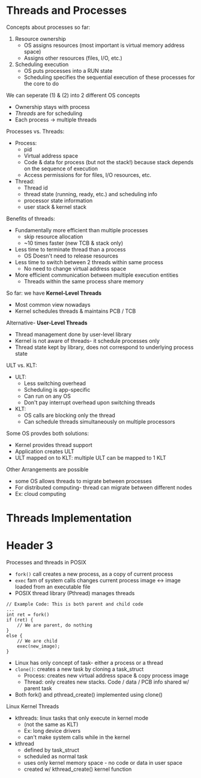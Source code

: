 # Threads and Processes

Concepts about processes so far:
1. Resource ownership
	- OS assigns resources (most important is virtual memory address space)
	- Assigns other resources (files, I/O, etc.)
2. Scheduling execution
	- OS puts processes into a RUN state
	- Scheduling specifies the sequential execution of these processes for the core to do

We can seperate (1) & (2) into 2 different OS concepts
- Ownership stays with process
- *Threads* are for scheduling
- Each process -> multiple threads

Processes vs. Threads:
- Process:
	- pid
	- Virtual address space
	- Code & data for process (but not the stack!) because stack depends on the sequence of execution
	- Access permissions for for files, I/O resources, etc.
- Thread:
	- Thread id
	- thread state (running, ready, etc.) and scheduling info
	- processor state information
	- user stack & kernel stack

Benefits of threads:
- Fundamentally more efficient than multiple processes
	- skip resource allocation
	- ~10 times faster (new TCB & stack only)
- Less time to terminate thread than a process 
	- OS Doesn't need to release resources
- Less time to switch between 2 threads within same process
	- No need to change virtual address space
- More efficient communication between multiple execution entities
	- Threads within the same process share memory 

So far: we have **Kernel-Level Threads**
- Most common view nowadays
- Kernel schedules threads & maintains PCB / TCB

Alternative- **User-Level Threads**
- Thread management done by user-level library
- Kernel is not aware of threads- it schedule processes only
- Thread state kept by library, does not correspond to underlying process state

ULT vs. KLT:
- ULT:
	- Less switching overhead
	- Scheduling is app-specific
	- Can run on any OS
	- Don't pay interrupt overhead upon switching threads
- KLT:
	- OS calls are blocking only the thread
	- Can schedule threads simultaneously on multiple processors

Some OS provdes both solutions:
- Kernel provides thread support
- Application creates ULT
- ULT mapped on to KLT: multiple ULT can be mapped to 1 KLT

Other Arrangements are possible
- some OS allows threads to migrate between processes
- For distributed computing- thread can migrate between different nodes
- Ex: cloud computing
# Threads Implementation

# Header 3

Processes and threads in POSIX
- `fork()` call creates a new process, as a copy of current process
- `exec` fam of system calls changes current process image <-> image loaded from an executable file
- POSIX thread library (Pthread) manages threads

```
// Example Code: This is both parent and child code
...
int ret = fork()
if (ret) {
	// We are parent, do nothing
}
else {
	// We are child
	exec(new_image);
}
```

- Linux has only concept of task- either a process or a thread
- `clone()`: creates a new task by cloning a task_struct
	- Process: creates new virtual address space & copy process image
	- Thread: only creates new stacks. Code / data / PCB info shared w/ parent task
- Both fork() and pthread_create() implemented using clone()

Linux Kernel Threads
- kthreads: linux tasks that only execute in kernel mode
	- (not the same as KLT)
	- Ex: long device drivers
	- can't make system calls while in the kernel
- kthread
	- defined by task_struct
	- scheduled as normal task
	- uses only kernel memory space - no code or data in user space
	- created w/ kthread_create() kernel function

